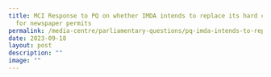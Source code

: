 ```yaml
---
title: MCI Response to PQ on whether IMDA intends to replace its hard copy forms
  for newspaper permits
permalink: /media-centre/parliamentary-questions/pq-imda-intends-to-replace-newspaper-permits-forms/
date: 2023-09-18
layout: post
description: ""
image: ""
---
```

